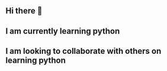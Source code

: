 ## Hi there 👋
## I am currently learning python
## I am looking to collaborate with others on learning python 

<!--
**Srividya-U/Srividya-U** is a ✨ _special_ ✨ repository because its `README.md` (this file) appears on your GitHub profile.

Here are some ideas to get you started:

- 🔭 I’m currently working on ...
- ## 🌱 I’m currently learning ...
- 👯##  I’m looking to collaborate on ...
- 🤔 I’m looking for help with ...
- 💬 Ask me about ...
- 📫 How to reach me: ...
- 😄 Pronouns: ...
- ⚡ Fun fact: ...
-->
